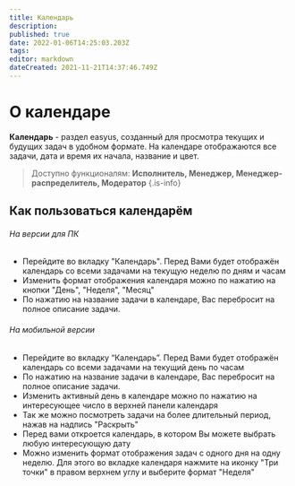 ```yaml
---
title: Календарь
description: 
published: true
date: 2022-01-06T14:25:03.203Z
tags: 
editor: markdown
dateCreated: 2021-11-21T14:37:46.749Z
---
```


# О календаре
**Календарь** - раздел easyus, созданный для просмотра текущих и будущих задач в удобном формате.
На календаре отображаются все задачи, дата и время их начала, название и цвет. 
> Доступно функционалям: **Исполнитель, Менеджер, Менеджер-распределитель, Модератор**
{.is-info}

## Как пользоваться календарём

###### На версии для ПК

- Перейдите во вкладку "Календарь". Перед Вами будет отображён календарь со всеми задачами на текущую неделю по дням и часам
- Изменить формат отображения календаря можно по нажатию на кнопки "День", "Неделя", "Месяц"
- По нажатию на название задачи в календаре, Вас перебросит на полное описание задачи.

###### На мобильной версии

- Перейдите во вкладку “Календарь”. Перед Вами будет отображён календарь со всеми задачами на текущий день по часам
- По нажатию на название задачи в календаре, Вас перебросит на полное описание задачи.
- Изменить активный день в календаре можно по нажатию на интересующее число в верхней панели календаря
- Так же можно посмотреть задачи на более длительный период, нажав на надпись "Раскрыть"
- Перед вами откроется календарь, в котором Вы можете выбрать любую интересующую дату
- Можно изменить формат отображения задач с одного дня на одну неделю. Для этого во вкладке календаря нажмите на иконку "Три точки" в правом верхнем углу и выберите формат "Неделя"